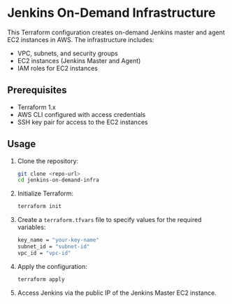 # Jenkins On-Demand Infrastructure

This Terraform configuration creates on-demand Jenkins master and agent EC2 instances in AWS. The infrastructure includes:
- VPC, subnets, and security groups
- EC2 instances (Jenkins Master and Agent)
- IAM roles for EC2 instances

## Prerequisites
- Terraform 1.x
- AWS CLI configured with access credentials
- SSH key pair for access to the EC2 instances

## Usage

1. Clone the repository:
    ```bash
    git clone <repo-url>
    cd jenkins-on-demand-infra
    ```

2. Initialize Terraform:
    ```bash
    terraform init
    ```

3. Create a `terraform.tfvars` file to specify values for the required variables:
    ```bash
    key_name = "your-key-name"
    subnet_id = "subnet-id"
    vpc_id = "vpc-id"
    ```

4. Apply the configuration:
    ```bash
    terraform apply
    ```

5. Access Jenkins via the public IP of the Jenkins Master EC2 instance.
